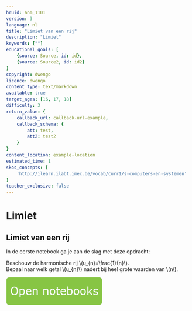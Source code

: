 ```yaml
---
hruid: anm_1101
version: 3
language: nl
title: "Limiet van een rij"
description: "Limiet"
keywords: [""]
educational_goals: [
    {source: Source, id: id}, 
    {source: Source2, id: id2}
]
copyright: dwengo
licence: dwengo
content_type: text/markdown
available: true
target_ages: [16, 17, 18]
difficulty: 3
return_value: {
    callback_url: callback-url-example,
    callback_schema: {
        att: test,
        att2: test2
    }
}
content_location: example-location
estimated_time: 1
skos_concepts: [
    'http://ilearn.ilabt.imec.be/vocab/curr1/s-computers-en-systemen'
]
teacher_exclusive: false
---
```

# Limiet

## Limiet van een rij

In de eerste notebook ga je aan de slag met deze opdracht:

Beschouw de harmonische rij \\(u_{n}=\frac{1}{n}\\).<br>
Bepaal naar welk getal \\(u_{n}\\) nadert bij heel grote waarden van \\(n\\).

[![](embed/Knop.png "Knop")](https://kiks.ilabt.imec.be/hub/tmplogin?id=6510 "Limiet van een rij")
